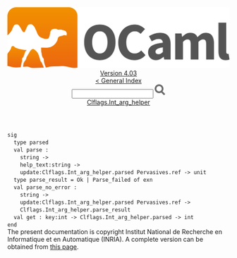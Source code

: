 <!-- ((! set title API !)) ((! set documentation !)) ((! set api !)) ((! set nobreadcrumb !)) -->
<div class="api"><header><nav class="toc brand"><a class="brand" href="https://ocaml.org/"><img src="colour-logo-gray.svg" class="svg" alt="OCaml"></a></nav><nav class="toc"><div class="toc_version"><a href="/docs" id="version-select">Version 4.03</a></div><a href="index.html">&lt; General Index</a><div class="api_search"><input type="text" name="apisearch" id="api_search" oninput="mySearch(false);" onkeypress="this.oninput();" onclick="this.oninput();" onpaste="this.oninput();">
<img src="search_icon.svg" alt="Search" class="svg" onclick="mySearch(false)"></div>
<div id="search_results"></div><div class="toc_title"><a href="Clflags.Int_arg_helper.html">Clflags.Int_arg_helper</a></div><ul></ul></nav></header>
<code class="code"><span class="keyword">sig</span>
&nbsp;&nbsp;<span class="keyword">type</span>&nbsp;parsed
&nbsp;&nbsp;<span class="keyword">val</span>&nbsp;parse&nbsp;:
&nbsp;&nbsp;&nbsp;&nbsp;string&nbsp;<span class="keywordsign">-&gt;</span>
&nbsp;&nbsp;&nbsp;&nbsp;help_text:string&nbsp;<span class="keywordsign">-&gt;</span>
&nbsp;&nbsp;&nbsp;&nbsp;update:<span class="constructor">Clflags</span>.<span class="constructor">Int_arg_helper</span>.parsed&nbsp;<span class="constructor">Pervasives</span>.ref&nbsp;<span class="keywordsign">-&gt;</span>&nbsp;unit
&nbsp;&nbsp;<span class="keyword">type</span>&nbsp;parse_result&nbsp;=&nbsp;<span class="constructor">Ok</span>&nbsp;<span class="keywordsign">|</span>&nbsp;<span class="constructor">Parse_failed</span>&nbsp;<span class="keyword">of</span>&nbsp;exn
&nbsp;&nbsp;<span class="keyword">val</span>&nbsp;parse_no_error&nbsp;:
&nbsp;&nbsp;&nbsp;&nbsp;string&nbsp;<span class="keywordsign">-&gt;</span>
&nbsp;&nbsp;&nbsp;&nbsp;update:<span class="constructor">Clflags</span>.<span class="constructor">Int_arg_helper</span>.parsed&nbsp;<span class="constructor">Pervasives</span>.ref&nbsp;<span class="keywordsign">-&gt;</span>
&nbsp;&nbsp;&nbsp;&nbsp;<span class="constructor">Clflags</span>.<span class="constructor">Int_arg_helper</span>.parse_result
&nbsp;&nbsp;<span class="keyword">val</span>&nbsp;get&nbsp;:&nbsp;key:int&nbsp;<span class="keywordsign">-&gt;</span>&nbsp;<span class="constructor">Clflags</span>.<span class="constructor">Int_arg_helper</span>.parsed&nbsp;<span class="keywordsign">-&gt;</span>&nbsp;int
<span class="keyword">end</span></code><div class="copyright">The present documentation is copyright Institut National de Recherche en Informatique et en Automatique (INRIA). A complete version can be obtained from <a href="http://caml.inria.fr/pub/docs/manual-ocaml/">this page</a>.</div></div>